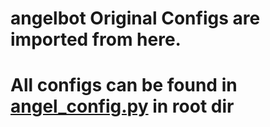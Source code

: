 # angelbot Original Configs are imported from here.

# All configs can be found in [angel_config.py](https://github.com/don1900/AngelUserbot/blob/master/angel_config.py) in root dir
